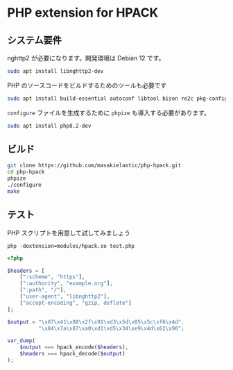 # PHP extension for HPACK


## システム要件

nghttp2 が必要になります。開発環境は Debian 12 です。

```sh
sudo apt install libnghttp2-dev
```

PHP のソースコードをビルドするためのツールも必要です

```sh
sudo apt install build-essential autoconf libtool bison re2c pkg-config
```

`configure` ファイルを生成するために `phpize` も導入する必要があります。


```sh
sudo apt install php8.2-dev
```

## ビルド

```sh
git clone https://github.com/masakielastic/php-hpack.git
cd php-hpack
phpize
./configure
make
```

## テスト

PHP スクリプトを用意して試してみましょう

```
php -dextension=modules/hpack.so test.php
```

```php
<?php

$headers = [
    [":scheme", "https"],
    [":authority", "example.org"],
    [":path", "/"],
    ["user-agent", "libnghttp2"],
    ["accept-encoding", "gzip, deflate"]
];

$output = "\x87\x41\x88\x2f\x91\xd3\x5d\x05\x5c\xf6\x4d".
          "\x84\x7a\x87\xa0\xd1\xd5\x34\xe9\x4d\x62\x90";

var_dump(
    $output === hpack_encode($headers),
    $headers === hpack_decode($output)
);
```
